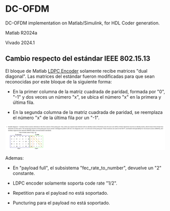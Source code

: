 # DC-OFDM

DC-OFDM implementation on Matlab/Simulink, for HDL Coder generation.

Matlab R2024a

Vivado 2024.1

## Cambio respecto del estándar IEEE 802.15.13

El bloque de Matlab [LDPC Encoder](https://la.mathworks.com/help/wireless-hdl/ref/ldpcencoder.html) solamente recibe matrices "dual diagonal". Las matrices del estándar fueron modificadas para que sean reconocidas por este bloque de la siguiente forma:

* En la primer columna de la matriz cuadrada de paridad, formada por "0", "-1" y dos veces un número "x", se ubica el número "x" en la primera y última fila.

* En la segunda columna de la matriz cuadrada de paridad, se reemplaza el número "x" de la última fila por un "-1".

![Double diagonal matrix](images/double_diagonal.png)

Ademas:

* En "payload full", el subsistema "fec_rate_to_number", devuelve un "2" constante.

* LDPC encoder solamente soporta code rate "1/2".

* Repetition para el payload no está soportado.

* Puncturing para el payload no está soportado.
